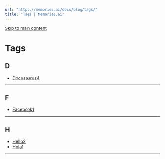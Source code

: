 ```yaml
---
url: "https://memories.ai/docs/blog/tags/"
title: "Tags | Memories.ai"
---
```


[Skip to main content](https://memories.ai/docs/blog/tags/#__docusaurus_skipToContent_fallback)

# Tags

## D [​](https://memories.ai/docs/blog/tags/\#D "Direct link to D")

- [Docusaurus4](https://memories.ai/docs/blog/tags/docusaurus/ "Docusaurus tag description")

* * *

## F [​](https://memories.ai/docs/blog/tags/\#F "Direct link to F")

- [Facebook1](https://memories.ai/docs/blog/tags/facebook/ "Facebook tag description")

* * *

## H [​](https://memories.ai/docs/blog/tags/\#H "Direct link to H")

- [Hello2](https://memories.ai/docs/blog/tags/hello/ "Hello tag description")
- [Hola1](https://memories.ai/docs/blog/tags/hola/ "Hola tag description")

* * *